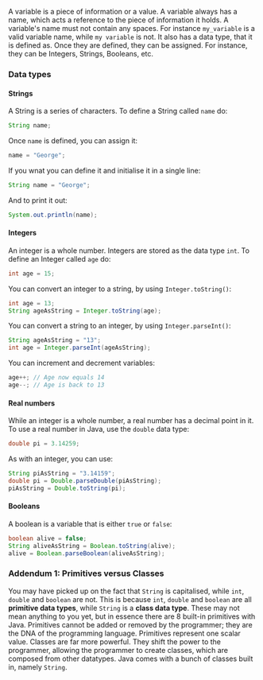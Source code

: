 A variable is a piece of information or a value. A variable always has a name, which acts a reference to the piece of information it holds. A variable's name must not contain any spaces. For instance `my_variable` is a valid variable name, while `my variable` is not. It also has a data type, that it is defined as. Once they are defined, they can be assigned. For instance, they can be Integers, Strings, Booleans, etc. 

### Data types

#### Strings
A String is a series of characters. To define a String called `name` do:
```java
String name;
```
Once `name` is defined, you can assign it:
```java
name = "George";
```
If you wnat you can define it and initialise it in a single line:
```java
String name = "George";
```
And to print it out:
```java
System.out.println(name);
```

#### Integers
An integer is a whole number. Integers are stored as the data type `int`. To define an Integer called `age` do:
```java
int age = 15;
```

You can convert an integer to a string, by using `Integer.toString()`:
```java
int age = 13;
String ageAsString = Integer.toString(age);
```

You can convert a string to an integer, by using `Integer.parseInt()`:
```java
String ageAsString = "13";
int age = Integer.parseInt(ageAsString);
```

You can increment and decrement variables:
```java
age++; // Age now equals 14
age--; // Age is back to 13
```

#### Real numbers
While an integer is a whole number, a real number has a decimal point in it. To use a real number in Java, use the `double` data type:
```java
double pi = 3.14259;
```

As with an integer, you can use:
```java
String piAsString = "3.14159";
double pi = Double.parseDouble(piAsString);
piAsString = Double.toString(pi);
```

#### Booleans
A boolean is a variable that is either `true` or `false`:
```java
boolean alive = false;
String aliveAsString = Boolean.toString(alive);
alive = Boolean.parseBoolean(aliveAsString); 
```

### Addendum 1: Primitives versus Classes
You may have picked up on the fact that `String` is capitalised, while `int`, `double` and `boolean` are not. This is because `int`, `double` and `boolean` are all **primitive data types**, while  `String` is a **class data type**. These may not mean anything to you yet, but in essence there are 8 built-in primitives with Java. Primitives cannot be added or removed by the programmer; they are the DNA of the programming language. Primitives represent one scalar value. Classes are far more powerful. They shift the power to the programmer, allowing the programmer to create classes, which are composed from other datatypes. Java comes with a bunch of classes built in, namely `String`.
